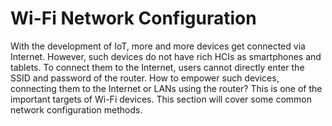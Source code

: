 # Wi-Fi Network Configuration
With the development of IoT, more and more devices get connected via
Internet. However, such devices do not have rich HCIs as smartphones and
tablets. To connect them to the Internet, users cannot directly enter
the SSID and password of the router. How to empower such devices,
connecting them to the Internet or LANs using the router? This is one of
the important targets of Wi-Fi devices. This section will cover some
common network configuration methods.